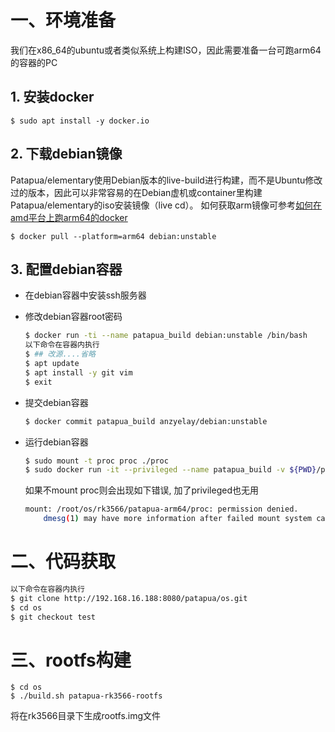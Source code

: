 # 一、环境准备
我们在x86_64的ubuntu或者类似系统上构建ISO，因此需要准备一台可跑arm64的容器的PC
## 1. 安装docker
```
$ sudo apt install -y docker.io
```

## 2. 下载debian镜像
Patapua/elementary使用Debian版本的live-build进行构建，而不是Ubuntu修改过的版本，因此可以非常容易的在Debian虚机或container里构建Patapua/elementary的iso安装镜像（live cd）。 如何获取arm镜像可参考[如何在amd平台上跑arm64的docker](./%E5%A6%82%E4%BD%95%E5%9C%A8amd%E5%B9%B3%E5%8F%B0%E4%B8%8A%E8%B7%91arm64%E7%9A%84docker.md)
```
$ docker pull --platform=arm64 debian:unstable
```

## 3. 配置debian容器
- 在debian容器中安装ssh服务器
- 修改debian容器root密码
    ```sh
    $ docker run -ti --name patapua_build debian:unstable /bin/bash
    以下命令在容器内执行
    $ ## 改源....省略
    $ apt update
    $ apt install -y git vim
    $ exit
    ```
- 提交debian容器
    ```sh
    $ docker commit patapua_build anzyelay/debian:unstable
    ```

- 运行debian容器
    ```sh
    $ sudo mount -t proc proc ./proc
    $ sudo docker run -it --privileged --name patapua_build -v ${PWD}/proc:/proc -v ${PWD}/wk:/working_dir -w /working_dir anzyelay/debian:patapua /bin/bash 
    ```
    如果不mount proc则会出现如下错误, 加了privileged也无用
    ```sh
    mount: /root/os/rk3566/patapua-arm64/proc: permission denied.
        dmesg(1) may have more information after failed mount system call.
    ```

# 二、代码获取
```sh
以下命令在容器内执行
$ git clone http://192.168.16.188:8080/patapua/os.git
$ cd os
$ git checkout test
```
# 三、rootfs构建
```
$ cd os
$ ./build.sh patapua-rk3566-rootfs
```
将在rk3566目录下生成rootfs.img文件
